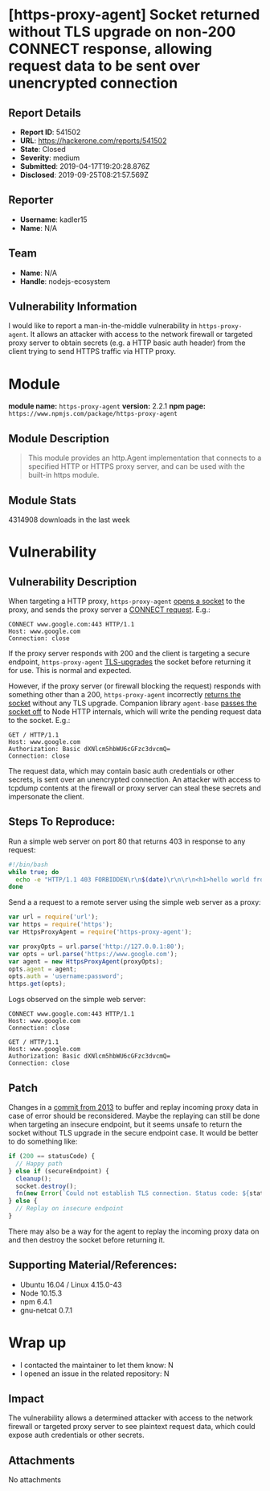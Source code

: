 # [https-proxy-agent] Socket returned without TLS upgrade on non-200 CONNECT response, allowing request data to be sent over unencrypted connection

## Report Details
- **Report ID**: 541502
- **URL**: https://hackerone.com/reports/541502
- **State**: Closed
- **Severity**: medium
- **Submitted**: 2019-04-17T19:20:28.876Z
- **Disclosed**: 2019-09-25T08:21:57.569Z

## Reporter
- **Username**: kadler15
- **Name**: N/A

## Team
- **Name**: N/A
- **Handle**: nodejs-ecosystem

## Vulnerability Information
I would like to report a man-in-the-middle vulnerability in `https-proxy-agent`.
It allows an attacker with access to the network firewall or targeted proxy server to obtain secrets (e.g. a HTTP basic auth header) from the client trying to send HTTPS traffic via HTTP proxy.

# Module

**module name:** `https-proxy-agent`
**version:** 2.2.1
**npm page:** `https://www.npmjs.com/package/https-proxy-agent`

## Module Description

> This module provides an http.Agent implementation that connects to a specified HTTP or HTTPS proxy server, and can be used with the built-in https module.

## Module Stats

4314908 downloads in the last week

# Vulnerability

## Vulnerability Description

When targeting a HTTP proxy, `https-proxy-agent` [opens a socket](https://github.com/TooTallNate/node-https-proxy-agent/blob/2.2.1/index.js#L77) to the proxy, and sends the proxy server a [CONNECT request](https://github.com/TooTallNate/node-https-proxy-agent/blob/2.2.1/index.js#L203). E.g.:

```
CONNECT www.google.com:443 HTTP/1.1
Host: www.google.com
Connection: close
```

If the proxy server responds with 200 and the client is targeting a secure endpoint, `https-proxy-agent` [TLS-upgrades](https://github.com/TooTallNate/node-https-proxy-agent/blob/2.2.1/index.js#L154) the socket before returning it for use. This is normal and expected.

However, if the proxy server (or firewall blocking the request) responds with something other than a 200, `https-proxy-agent` incorrectly [returns the socket](https://github.com/TooTallNate/node-https-proxy-agent/blob/2.2.1/index.js#L170) without any TLS upgrade. Companion library `agent-base` [passes the socket off](https://github.com/TooTallNate/node-agent-base/blob/4.2.1/index.js#L141) to Node HTTP internals, which will write the pending request data to the socket. E.g.:

```
GET / HTTP/1.1
Host: www.google.com
Authorization: Basic dXNlcm5hbWU6cGFzc3dvcmQ=
Connection: close
```

The request data, which may contain basic auth credentials or other secrets, is sent over an unencrypted connection. An attacker with access to tcpdump contents at the firewall or proxy server can steal these secrets and impersonate the client.

## Steps To Reproduce:

Run a simple web server on port 80 that returns 403 in response to any request:
```bash
#!/bin/bash
while true; do
  echo -e "HTTP/1.1 403 FORBIDDEN\r\n$(date)\r\n\r\n<h1>hello world from $(hostname) on $(date)</h1>" |  nc -vl 80;
done
```

Send a a request to a remote server using the simple web server as a proxy:
```javascript
var url = require('url');
var https = require('https');
var HttpsProxyAgent = require('https-proxy-agent');

var proxyOpts = url.parse('http://127.0.0.1:80');
var opts = url.parse('https://www.google.com');
var agent = new HttpsProxyAgent(proxyOpts);
opts.agent = agent;
opts.auth = 'username:password';
https.get(opts);
```

Logs observed on the simple web server:
```
CONNECT www.google.com:443 HTTP/1.1
Host: www.google.com
Connection: close

GET / HTTP/1.1
Host: www.google.com
Authorization: Basic dXNlcm5hbWU6cGFzc3dvcmQ=
Connection: close
```

## Patch

Changes in a [commit from 2013](https://github.com/TooTallNate/node-https-proxy-agent/commit/ae03c687bd5667e4088f13bd1eda6228cb10f62d) to buffer and replay incoming proxy data in case of error should be reconsidered. Maybe the replaying can still be done when targeting an insecure endpoint, but it seems unsafe to return the socket without TLS upgrade in the secure endpoint case. It would be better to do something like:

```javascript
if (200 == statusCode) {
  // Happy path
} else if (secureEndpoint) {
  cleanup();
  socket.destroy();
  fn(new Error(`Could not establish TLS connection. Status code: ${statusCode}`));
} else {
  // Replay on insecure endpoint
}
```

There may also be a way for the agent to replay the incoming proxy data on and then destroy the socket before returning it.

## Supporting Material/References:

- Ubuntu 16.04 / Linux 4.15.0-43
- Node 10.15.3
- npm 6.4.1
- gnu-netcat 0.7.1

# Wrap up

- I contacted the maintainer to let them know: N
- I opened an issue in the related repository: N

## Impact

The vulnerability allows a determined attacker with access to the network firewall or targeted proxy server to see plaintext request data, which could expose auth credentials or other secrets.

## Attachments
No attachments
